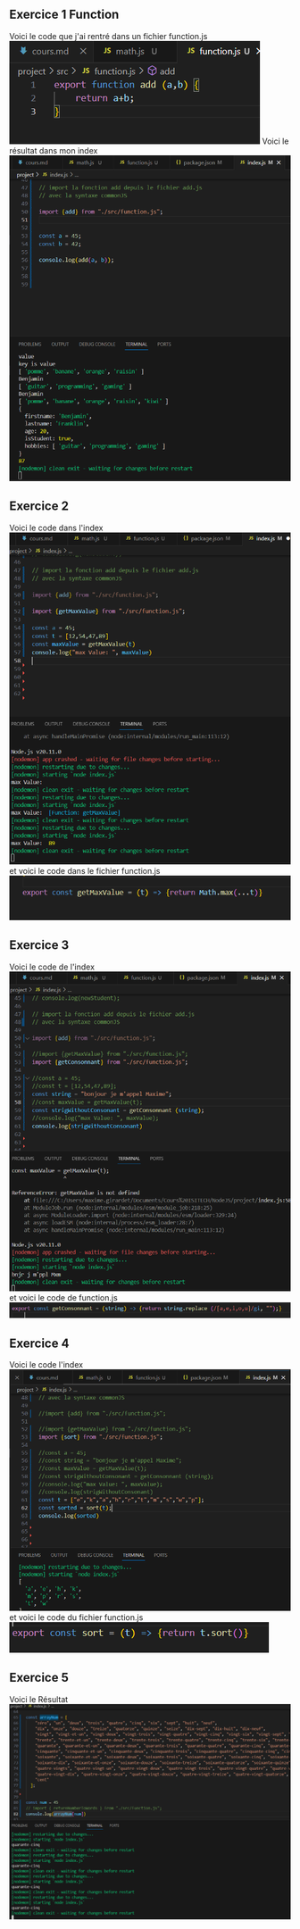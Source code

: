 ## Exercice 1 Function
Voici le code que j'ai rentré dans un fichier function.js
![alt text](image.png)
Voici le résultat dans mon index
![alt text](image-1.png)

## Exercice 2 

Voici le code dans l'index
![alt text](image-2.png)
et voici le code dans le fichier function.js
![alt text](image-3.png)

## Exercice 3

Voici le code de l'index 
![alt text](image-4.png)
et voici le code de function.js
![alt text](image-5.png)

## Exercice 4 
Voici le code l'index 
![alt text](image-6.png)
et voici le code du fichier function.js
![alt text](image-7.png)

## Exercice 5
Voici le Résultat 
![alt text](image-8.png)